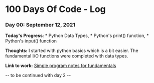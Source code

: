# 100 Days Of Code - Log

### Day 00: September 12, 2021

**Today's Progress**: * Python Data Types, * Python's print() function, * Python's input() function

**Thoughts:** I started with python basics which is a bit easier. The fundamental I/O functions were completed with data types.

**Link to work:** [Simple program notes for fundamentals](https://github.com/Logadheep/mr.anon.programmer/blob/main/100%20days%20of%20code/Day_1.py)

-- to be continued with day 2 --
<!-- ### Day 0: February 30, 2016 (Example 2)
##### (delete me or comment me out)

**Today's Progress**: Fixed CSS, worked on canvas functionality for the app.

**Thoughts**: I really struggled with CSS, but, overall, I feel like I am slowly getting better at it. Canvas is still new for me, but I managed to figure out some basic functionality.

**Link(s) to work**: [Calculator App](http://www.example.com)


### Day 1: June 27, Monday

**Today's Progress**: I've gone through many exercises on FreeCodeCamp.

**Thoughts** I've recently started coding, and it's a great feeling when I finally solve an algorithm challenge after a lot of attempts and hours spent.

**Link(s) to work**
1. [Find the Longest Word in a String](https://www.freecodecamp.com/challenges/find-the-longest-word-in-a-string)
2. [Title Case a Sentence](https://www.freecodecamp.com/challenges/title-case-a-sentence)
 -->

